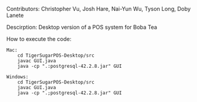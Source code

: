 Contributors: Christopher Vu, Josh Hare, Nai-Yun Wu, Tyson Long, Doby Lanete

Descirption: Desktop version of a POS system for Boba Tea

How to execute the code:

    Mac:
        cd TigerSugarPOS-Desktop/src
        javac GUI.java
        java -cp ".:postgresql-42.2.8.jar" GUI

    Windows:
        cd TigerSugarPOS-Desktop/src
        javac GUI.java
        java -cp ".;postgresql-42.2.8.jar" GUI

